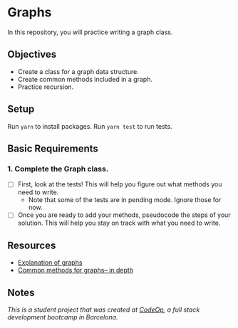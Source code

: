 # Graphs

In this repository, you will practice writing a graph class.

## Objectives

  - Create a class for a graph data structure.
  - Create common methods included in a graph.
  - Practice recursion.

## Setup

Run `yarn` to install packages.
Run `yarn test` to run tests.

## Basic Requirements

### 1. Complete the Graph class.
  - [ ] First, look at the tests! This will help you
      figure out what methods you need to write.
      - Note that some of the tests are in pending
        mode. Ignore those for now.
  - [ ] Once you are ready to add your methods, pseudocode
      the steps of your solution. This will help you stay on
      track with what you need to write.

## Resources
  - [Explanation of graphs](https://medium.freecodecamp.org/a-gentle-introduction-to-data-structures-how-graphs-work-a223d9ef8837)
  - [Common methods for graphs– in depth](https://www.geeksforgeeks.org/graph-data-structure-and-algorithms/)

## Notes
_This is a student project that was created at [CodeOp](http://CodeOp.tech), a full stack development bootcamp in Barcelona._
